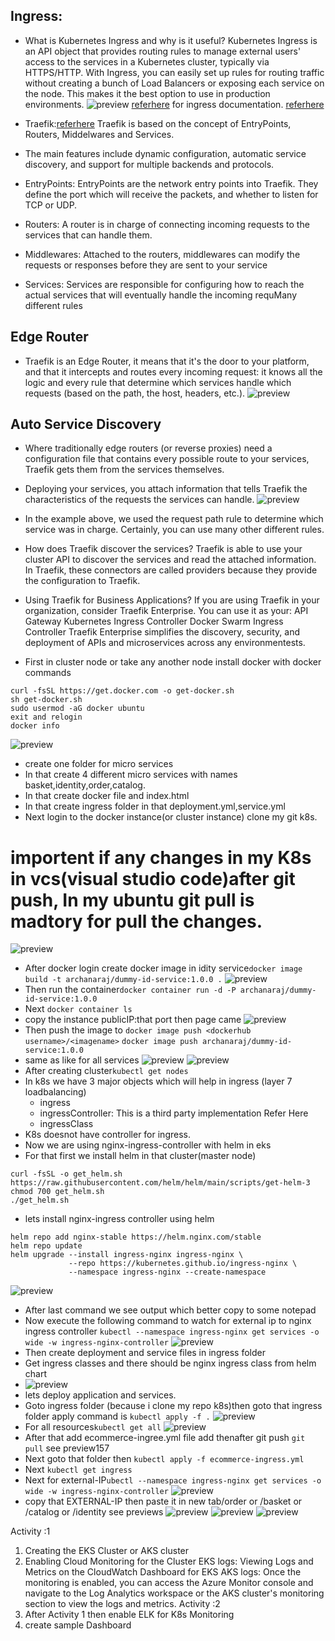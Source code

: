 Ingress:
--------
* What is Kubernetes Ingress and why is it useful?
Kubernetes Ingress is an API object that provides routing rules to manage external users' access to the services in a Kubernetes cluster, typically via HTTPS/HTTP. With Ingress, you can easily set up rules for routing traffic without creating a bunch of Load Balancers or exposing each service on the node. This makes it the best option to use in production environments. 
![preview](./k8s_images/k8s145.png)
[referhere](https://www.ibm.com/cloud/blog/kubernetes-ingress) for ingress documentation.
[referhere](https://kubernetes.io/docs/concepts/services-networking/ingress/)
* Traefik:[referhere](https://doc.traefik.io/traefik/getting-started/concepts/)
Traefik is based on the concept of EntryPoints, Routers, Middelwares and Services.

* The main features include dynamic configuration, automatic service discovery, and support for multiple backends and protocols.

* EntryPoints: EntryPoints are the network entry points into Traefik. They define the port which will receive the packets, and whether to listen for TCP or UDP.

* Routers: A router is in charge of connecting incoming requests to the services that can handle them.

* Middlewares: Attached to the routers, middlewares can modify the requests or responses before they are sent to your service

* Services: Services are responsible for configuring how to reach the actual services that will eventually handle the incoming requMany different rules

Edge Router
-----------
* Traefik is an Edge Router, it means that it's the door to your platform, and that it intercepts and routes every incoming request: it knows all the logic and every rule that determine which services handle which requests (based on the path, the host, headers, etc.).
![preview](./k8s_images/k8s143.png)

Auto Service Discovery
----------------------
* Where traditionally edge routers (or reverse proxies) need a configuration file that contains every possible route to your services, Traefik gets them from the services themselves.
* Deploying your services, you attach information that tells Traefik the characteristics of the requests the services can handle.
![preview](./k8s_images/k8s144.png)

* In the example above, we used the request path rule to determine which service was in charge. Certainly, you can use many other different rules.

* How does Traefik discover the services?
Traefik is able to use your cluster API to discover the services and read the attached information. In Traefik, these connectors are called providers because they provide the configuration to Traefik.

* Using Traefik for Business Applications?
If you are using Traefik in your organization, consider Traefik Enterprise. You can use it as your:
API Gateway
Kubernetes Ingress Controller
Docker Swarm Ingress Controller
Traefik Enterprise simplifies the discovery, security, and deployment of APIs and microservices across any environmentests.
* First in cluster node or take any another node  install docker with docker commands
```
curl -fsSL https://get.docker.com -o get-docker.sh
sh get-docker.sh
sudo usermod -aG docker ubuntu 
exit and relogin
docker info
```
![preview](./k8s_images/k8s146.png) 
* create one folder for micro services
* In that create 4 different micro services with names basket,identity,order,catalog.
* In that create docker file and index.html
* In that create ingress folder in that deployment.yml,service.yml
* Next login to the docker instance(or cluster instance) clone my git k8s.
# importent if any changes in my K8s in vcs(visual studio code)after git push, In my ubuntu git pull is madtory for pull the changes.
![preview](./k8s_images/k8s147.png) 
* After docker login create docker image in idity service``docker image build -t archanaraj/dummy-id-service:1.0.0 .`` 
![preview](./k8s_images/k8s148.png)
* Then run the container``docker container run -d -P archanaraj/dummy-id-service:1.0.0``
* Next ``docker container ls``
* copy the instance publicIP:that port then page came
![preview](./k8s_images/k8s149.png)
* Then push the image to ``docker image push <dockerhub username>/<imagename>`` ``docker image push archanaraj/dummy-id-service:1.0.0``
* same as like for all services
![preview](./k8s_images/k8s150.png)
![preview](./k8s_images/k8s151.png)
* After creating cluster``kubectl get nodes``
* In k8s we have 3 major objects which will help in ingress (layer 7 loadbalancing)
   * ingress
   * ingressController: This is a third party implementation Refer Here
   * ingressClass
* K8s doesnot have controller for ingress.
* Now we are using nginx-ingress-controller with helm in eks 
* For that first we install helm in that cluster(master node)
```
curl -fsSL -o get_helm.sh https://raw.githubusercontent.com/helm/helm/main/scripts/get-helm-3
chmod 700 get_helm.sh
./get_helm.sh
```
* lets install nginx-ingress controller using helm
```
helm repo add nginx-stable https://helm.nginx.com/stable
helm repo update
helm upgrade --install ingress-nginx ingress-nginx \
             --repo https://kubernetes.github.io/ingress-nginx \
             --namespace ingress-nginx --create-namespace

``` 
![preview](./k8s_images/k8s152.png)

* After last command we see output which better copy to some notepad
* Now execute the following command to watch for external ip to nginx ingress controller   ``kubectl --namespace ingress-nginx get services -o wide -w ingress-nginx-controller``
![preview](./k8s_images/k8s153.png)
* Then create deployment and service files in ingress folder
* Get ingress classes and there should be nginx ingress class from helm chart
* ![preview](./k8s_images/k8s154.png)
* lets deploy application and services.
* Goto ingress folder (because i clone my repo k8s)then goto that ingress folder apply command is ``kubectl apply -f .``
 ![preview](./k8s_images/k8s155.png)
* For all resources``kubectl get all``
![preview](./k8s_images/k8s156.png)
* After that add ecommerce-ingree.yml file add thenafter git push ``git pull`` see preview157
* Next goto that folder then ``kubectl apply -f ecommerce-ingress.yml``
* Next ``kubectl get ingress``
* Next for external-IP``ubectl --namespace ingress-nginx get services -o wide -w ingress-nginx-controller``
![preview](./k8s_images/k8s157.png) 
* copy that EXTERNAL-IP then paste it in new tab/order or /basket or /catalog or /identity see previews
![preview](./k8s_images/k8s158.png)
![preview](./k8s_images/k8s159.png)
![preview](./k8s_images/k8s160.png)

Activity :1
1. Creating the EKS Cluster or AKS cluster
2. Enabling Cloud Monitoring for the Cluster
EKS logs: Viewing Logs and Metrics on the CloudWatch Dashboard for EKS
AKS logs: Once the monitoring is enabled, you can access the Azure Monitor console and navigate to the Log Analytics workspace or the AKS cluster's monitoring section to view the logs and metrics. 
Activity :2 
1. After Activity 1 then enable ELK for K8s Monitoring
2. create sample Dashboard